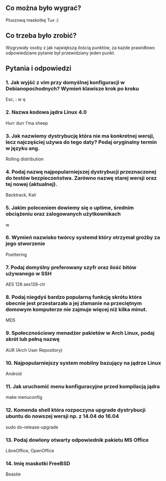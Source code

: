 ## Co można było wygrać?

Pluszową maskotkę Tux :)

## Co trzeba było zrobić?

Wygrywały osoby z jak największą ilością punktów, za każde prawidłowo odpowiedziane pytanie był przewidziany jeden punkt.

## Pytania i odpowiedzi

### 1. Jak wyjść z vim przy domyślnej konfiguracji w Debianopochodnych? Wymień klawisze krok po kroku
Esc, : w q

### 2. Nazwa kodowa jądra Linux 4.0
Hurr durr I’ma sheep

### 3. Jak nazwiemy dystrybucję która nie ma konkretnej wersji, lecz najczęściej używa do tego daty? Podaj oryginalny termin w języku ang.
Rolling distribution

### 4. Podaj nazwę najpopularniejszej dystrybucji przeznaczonej do testów bezpieczeństwa. Zarówno nazwę starej wersji oraz tej nowej (aktualnej).
Backtrack, Kali

### 5. Jakim poleceniem dowiemy się o uptime, średnim obciążeniu oraz zalogowanych użytkownikach
w

### 6. Wymień nazwisko twórcy systemd który otrzymał groźby za jego stworzenie
Poettering

### 7. Podaj domyślny preferowany szyfr oraz ilość bitów używanego w SSH 
AES 128
aes128-ctr

### 8. Podaj niegdyś bardzo popularną funkcję skrótu która obecnie jest przestarzała a jej złamanie na przeciętnym domowym komputerze nie zajmuje więcej niż kilka minut.
MD5

### 9. Społecznościowy menadżer pakietów w Arch Linux, podaj skrót lub pełną nazwę
AUR (Arch User Repository)

### 10. Najpopularniejszy system mobilny bazujący na jądrze Linux
Android

### 11. Jak uruchomić menu konfiguracyjne przed kompilacją jądra
make menuconfig

### 12. Komenda shell która rozpoczyna upgrade dystrybucji ubuntu do nowszej wersji np. z 14.04 do 16.04
sudo do-release-upgrade

### 13. Podaj dowlony otwarty odpowiednik pakietu MS Office
LibreOffice, OpenOffice

### 14. Imię maskotki FreeBSD
Beastie
